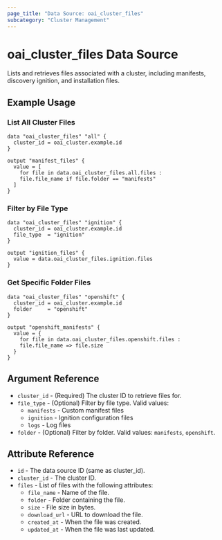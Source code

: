 ```yaml
---
page_title: "Data Source: oai_cluster_files"
subcategory: "Cluster Management"
---
```


# oai_cluster_files Data Source

Lists and retrieves files associated with a cluster, including manifests, discovery ignition, and installation files.

## Example Usage

### List All Cluster Files

```hcl
data "oai_cluster_files" "all" {
  cluster_id = oai_cluster.example.id
}

output "manifest_files" {
  value = [
    for file in data.oai_cluster_files.all.files :
    file.file_name if file.folder == "manifests"
  ]
}
```

### Filter by File Type

```hcl
data "oai_cluster_files" "ignition" {
  cluster_id = oai_cluster.example.id
  file_type  = "ignition"
}

output "ignition_files" {
  value = data.oai_cluster_files.ignition.files
}
```

### Get Specific Folder Files

```hcl
data "oai_cluster_files" "openshift" {
  cluster_id = oai_cluster.example.id
  folder     = "openshift"
}

output "openshift_manifests" {
  value = {
    for file in data.oai_cluster_files.openshift.files :
    file.file_name => file.size
  }
}
```

## Argument Reference

* `cluster_id` - (Required) The cluster ID to retrieve files for.
* `file_type` - (Optional) Filter by file type. Valid values:
  * `manifests` - Custom manifest files
  * `ignition` - Ignition configuration files
  * `logs` - Log files
* `folder` - (Optional) Filter by folder. Valid values: `manifests`, `openshift`.

## Attribute Reference

* `id` - The data source ID (same as cluster_id).
* `cluster_id` - The cluster ID.
* `files` - List of files with the following attributes:
  * `file_name` - Name of the file.
  * `folder` - Folder containing the file.
  * `size` - File size in bytes.
  * `download_url` - URL to download the file.
  * `created_at` - When the file was created.
  * `updated_at` - When the file was last updated.
